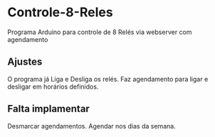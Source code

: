# Controle-8-Reles
Programa Arduino para controle de 8 Relés via webserver com agendamento
## Ajustes
  O programa já Liga e Desliga os relés.
  Faz agendamento para ligar e desligar em horários definidos.
## Falta implamentar
  Desmarcar agendamentos.
  Agendar nos dias da semana.
